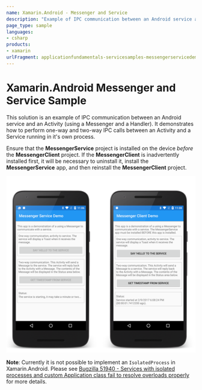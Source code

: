 ```yaml
---
name: Xamarin.Android - Messenger and Service
description: "Example of IPC communication between an Android service and an activity (using a messenger and a handler)"
page_type: sample
languages:
- csharp
products:
- xamarin
urlFragment: applicationfundamentals-servicesamples-messengerservicedemo
---
```

# Xamarin.Android Messenger and Service Sample

This solution is an example of IPC communication between an Android service and an Activity (using a Messenger and a Handler). It demonstrates how to perform one-way and two-way IPC calls between an Activity and a Service running in it's own process.

Ensure that the **MessengerService** project is installed on the device _before_ the **MessengerClient** project. If the **MessengerClient** is inadvertently installed first, it will be necessary to uninstall it, install the **MessengerService** app, and then reinstall the **MessengerClient** project.

![Buttons to test messenger services](Screenshots/service-messenger-activity.png)

**Note**: Currently it is not possible to implement an `IsolatedProcess` in Xamarin.Android. Please see [Bugzilla 51940 -  Services with isolated processes and custom Application class fail to resolve overloads properly](https://bugzilla.xamarin.com/show_bug.cgi?id=51940) for more details.
